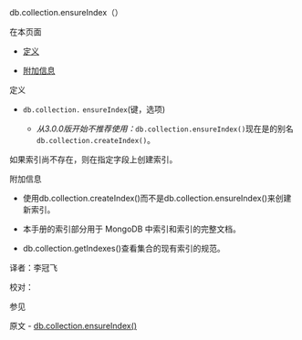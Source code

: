 [ ]()db.collection.ensureIndex（）

[]()

在本页面

*   [定义](definition)

*   [附加信息](additional-information)

 定义

*   `db.collection.` `ensureIndex`(键，选项)

       *   *从3.0.0版开始不推荐使用：*`db.collection.ensureIndex()`现在是的别名 `db.collection.createIndex()`。

如果索引尚不存在，则在指定字段上创建索引。

 附加信息

*   使用db.collection.createIndex()而不是db.collection.ensureIndex()来创建新索引。

*   本手册的索引部分用于 MongoDB 中索引和索引的完整文档。

*   db.collection.getIndexes()查看集合的现有索引的规范。



译者：李冠飞

校对：

 参见

原文 - [db.collection.ensureIndex()]( https://docs.mongodb.com/manual/reference/method/db.collection.ensureIndex/ )

